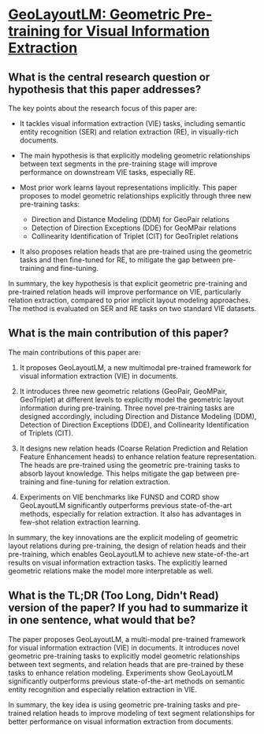 # [GeoLayoutLM: Geometric Pre-training for Visual Information Extraction](https://arxiv.org/abs/2304.10759)

## What is the central research question or hypothesis that this paper addresses?

 The key points about the research focus of this paper are:

- It tackles visual information extraction (VIE) tasks, including semantic entity recognition (SER) and relation extraction (RE), in visually-rich documents. 

- The main hypothesis is that explicitly modeling geometric relationships between text segments in the pre-training stage will improve performance on downstream VIE tasks, especially RE. 

- Most prior work learns layout representations implicitly. This paper proposes to model geometric relationships explicitly through three new pre-training tasks:
    - Direction and Distance Modeling (DDM) for GeoPair relations 
    - Detection of Direction Exceptions (DDE) for GeoMPair relations
    - Collinearity Identification of Triplet (CIT) for GeoTriplet relations

- It also proposes relation heads that are pre-trained using the geometric tasks and then fine-tuned for RE, to mitigate the gap between pre-training and fine-tuning.

In summary, the key hypothesis is that explicit geometric pre-training and pre-trained relation heads will improve performance on VIE, particularly relation extraction, compared to prior implicit layout modeling approaches. The method is evaluated on SER and RE tasks on two standard VIE datasets.


## What is the main contribution of this paper?

 The main contributions of this paper are:

1. It proposes GeoLayoutLM, a new multimodal pre-trained framework for visual information extraction (VIE) in documents. 

2. It introduces three new geometric relations (GeoPair, GeoMPair, GeoTriplet) at different levels to explicitly model the geometric layout information during pre-training. Three novel pre-training tasks are designed accordingly, including Direction and Distance Modeling (DDM), Detection of Direction Exceptions (DDE), and Collinearity Identification of Triplets (CIT).

3. It designs new relation heads (Coarse Relation Prediction and Relation Feature Enhancement heads) to enhance relation feature representation. The heads are pre-trained using the geometric pre-training tasks to absorb layout knowledge. This helps mitigate the gap between pre-training and fine-tuning for relation extraction.

4. Experiments on VIE benchmarks like FUNSD and CORD show GeoLayoutLM significantly outperforms previous state-of-the-art methods, especially for relation extraction. It also has advantages in few-shot relation extraction learning.

In summary, the key innovations are the explicit modeling of geometric layout relations during pre-training, the design of relation heads and their pre-training, which enables GeoLayoutLM to achieve new state-of-the-art results on visual information extraction tasks. The explicitly learned geometric relations make the model more interpretable as well.


## What is the TL;DR (Too Long, Didn't Read) version of the paper? If you had to summarize it in one sentence, what would that be?

 The paper proposes GeoLayoutLM, a multi-modal pre-trained framework for visual information extraction (VIE) in documents. It introduces novel geometric pre-training tasks to explicitly model geometric relationships between text segments, and relation heads that are pre-trained by these tasks to enhance relation modeling. Experiments show GeoLayoutLM significantly outperforms previous state-of-the-art methods on semantic entity recognition and especially relation extraction in VIE.

In summary, the key idea is using geometric pre-training tasks and pre-trained relation heads to improve modeling of text segment relationships for better performance on visual information extraction from documents.
